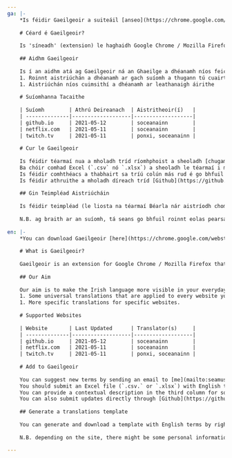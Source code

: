 ```yaml
---
ga: |-
    *Is féidir Gaeilgeoir a suiteáil [anseo](https://chrome.google.com/webstore/detail/gaeilgeoir/boljhhcnjbdijgbledlnokiianknolel) do Google Chrome agus [anseo](https://addons.mozilla.org/ga-IE/firefox/addon/gaeilgeoir) do Firefox*
    
    # Céard é Gaeilgeoir?
    
    Is 'síneadh' (extension) le haghaidh Google Chrome / Mozilla Firefox é Gaeilgeoir a déanann aistriúchán neamhiomlán ar shuíomhanna idirlíne.
    
    ## Aidhm Gaeilgeoir
    
    Is í an aidhm atá ag Gaeilgeoir ná an Ghaeilge a dhéanamh níos feiceálaí i do shaol laethiúl. Déantar seo ar dhá bhealach:
    1. Roinnt aistriúchán a dhéanamh ar gach suíomh a thugann tú cuairt ar. Tá roinnt téarmaí coitianta aistrithe (m.sh `Home -> Baile`) do gach suíomh.
    1. Aistriúchán níos cuimsithí a dhéanamh ar leathanaigh áirithe
    
    # Suíomhanna Tacaithe
    
    | Suíomh        | Athrú Deireanach  | Aistritheoir(í)   |
    | --------------|-------------------|-------------------|
    | github.io     | 2021-05-12        | soceanainn        |
    | netflix.com   | 2021-05-11        | soceanainn        |
    | twitch.tv     | 2021-05-11        | ponxi, soceanainn |
  
    # Cur le Gaeilgeoir
    
    Is féidir téarmaí nua a mholadh tríd ríomhphoist a sheoladh [chugam](mailto:seamusoceanainn@gmail.com). 
    Ba chóir comhad Excel (`.csv` nó `.xlsx`) a sheoladh le téarmaí i mBéarla sa chéad colún, agus na aistriúcháin i nGaeilge sa dara cholún. 
    Is féidir comhthéacs a thabhairt sa tríú colún más rud é go bhfuil sé ag teastáil.
    Is féidir athruithe a mholadh díreach tríd [Github](https://github.com/gael-cms/gaeilgeoir) ach oiread, má tá taithí agat leis an suíomh sin agus leis an leagan `json`.
    
    ## Gin Teimpléad Aistriúcháin
    
    Is féidir teimpléad (le liosta na téarmaí Béarla nár aistríodh chomh maith leis na aistriúcháin atá in úsáid) a ghinúint agus a íoslódáil tríd deaschliceáil (right click) aon áit ar an leathanach agus brú ar 'Download translation template file'
    
    N.B. ag braith ar an suíomh, tá seans go bhfuil roinnt eolas pearsanta sa chomhad a ghintear. **Déan cinnte aon eolas pearsanta a scriosadh roimh an comhad a roinnt.** 
    
en: |-
    *You can download Gaeilgeoir [here](https://chrome.google.com/webstore/detail/gaeilgeoir/boljhhcnjbdijgbledlnokiianknolel) for Google Chrome and [here](https://addons.mozilla.org/ga-IE/firefox/addon/gaeilgeoir) for Firefox*
    
    # What is Gaeilgeoir?
    
    Gaeilgeoir is an extension for Google Chrome / Mozilla Firefox that provides partial translations for websites.
    
    ## Our Aim
    
    Our aim is to make the Irish language more visible in your everyday life. We do this in two ways:
    1. Some universal translations that are applied to every website you visit. This is for common terminology (e.g. `Home -> Baile`) that is shared by many websites.
    1. More specific translations for specific websites.
    
    # Supported Websites
    
    | Website       | Last Updated      | Translator(s)     |
    | --------------|-------------------|-------------------|
    | github.io     | 2021-05-12        | soceanainn        |
    | netflix.com   | 2021-05-11        | soceanainn        |
    | twitch.tv     | 2021-05-11        | ponxi, soceanainn |
  
    # Add to Gaeilgeoir
    
    You can suggest new terms by sending an email to [me](mailto:seamusoceanainn@gmail.com).
    You should submit an Excel file (`.csv.` or `.xlsx`) with English terms in the first column, and the Irish translations in the second column.
    You can provide a contextual description in the third column for some or all entries if necessary. 
    You can also submit updates directly through [Github](https://github.com/gael-cms/gaeilgeoir), if you are comfortable with that website and with the `json` format.
    
    ## Generate a translations template
    
    You can generate and download a template with English terms by right-clicking anywhere on the site and choosing 'Download translation template file'.
  
    N.B. depending on the site, there might be some personal information in the downloaded file. **Make sure to remove any personal information before sharing this file**.

---
```

